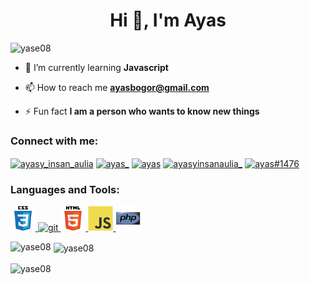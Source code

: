 <h1 align="center">Hi 👋, I'm Ayas</h1>

<p align="left"> <img src="https://komarev.com/ghpvc/?username=yase08&label=Profile%20views&color=0e75b6&style=flat" alt="yase08" /> </p>

- 🌱 I’m currently learning **Javascript**

- 📫 How to reach me **ayasbogor@gmail.com**

- ⚡ Fun fact **I am a person who wants to know new things**

<h3 align="left">Connect with me:</h3>
<p align="left">
<a href="https://linkedin.com/in/ayasy_insan_aulia" target="blank"><img align="center" src="https://raw.githubusercontent.com/rahuldkjain/github-profile-readme-generator/master/src/images/icons/Social/linked-in-alt.svg" alt="ayasy_insan_aulia" height="30" width="40" /></a>
<a href="https://stackoverflow.com/users/ayas_" target="blank"><img align="center" src="https://raw.githubusercontent.com/rahuldkjain/github-profile-readme-generator/master/src/images/icons/Social/stack-overflow.svg" alt="ayas_" height="30" width="40" /></a>
<a href="https://fb.com/ayas" target="blank"><img align="center" src="https://raw.githubusercontent.com/rahuldkjain/github-profile-readme-generator/master/src/images/icons/Social/facebook.svg" alt="ayas" height="30" width="40" /></a>
<a href="https://instagram.com/ayasyinsanaulia_" target="blank"><img align="center" src="https://raw.githubusercontent.com/rahuldkjain/github-profile-readme-generator/master/src/images/icons/Social/instagram.svg" alt="ayasyinsanaulia_" height="30" width="40" /></a>
<a href="https://discord.gg/ayas#1476" target="blank"><img align="center" src="https://raw.githubusercontent.com/rahuldkjain/github-profile-readme-generator/master/src/images/icons/Social/discord.svg" alt="ayas#1476" height="30" width="40" /></a>
</p>

<h3 align="left">Languages and Tools:</h3>
<p align="left"> <a href="https://www.w3schools.com/css/" target="_blank" rel="noreferrer"> <img src="https://raw.githubusercontent.com/devicons/devicon/master/icons/css3/css3-original-wordmark.svg" alt="css3" width="40" height="40"/> </a> <a href="https://git-scm.com/" target="_blank" rel="noreferrer"> <img src="https://www.vectorlogo.zone/logos/git-scm/git-scm-icon.svg" alt="git" width="40" height="40"/> </a> <a href="https://www.w3.org/html/" target="_blank" rel="noreferrer"> <img src="https://raw.githubusercontent.com/devicons/devicon/master/icons/html5/html5-original-wordmark.svg" alt="html5" width="40" height="40"/> </a> <a href="https://developer.mozilla.org/en-US/docs/Web/JavaScript" target="_blank" rel="noreferrer"> <img src="https://raw.githubusercontent.com/devicons/devicon/master/icons/javascript/javascript-original.svg" alt="javascript" width="40" height="40"/> </a> <a href="https://www.php.net" target="_blank" rel="noreferrer"> <img src="https://raw.githubusercontent.com/devicons/devicon/master/icons/php/php-original.svg" alt="php" width="40" height="40"/> </a> </p>

<p><img align="left" src="https://github-readme-stats.vercel.app/api/top-langs?username=yase08&theme=monokai&show_icons=true&locale=en&layout=compact" alt="yase08" /></p>

<p>&nbsp;<img align="center" src="https://github-readme-stats.vercel.app/api?username=yase08&theme=monokai&show_icons=true&locale=en" alt="yase08" /></p>

<p><img align="center" src="https://github-readme-streak-stats.herokuapp.com/?user=yase08&theme=monokai" alt="yase08" /></p>
